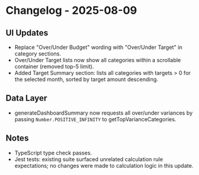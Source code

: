 # Changelog - 2025-08-09

## UI Updates
- Replace "Over/Under Budget" wording with "Over/Under Target" in category sections.
- Over/Under Target lists now show all categories within a scrollable container (removed top-5 limit).
- Added Target Summary section: lists all categories with targets > 0 for the selected month, sorted by target amount descending.

## Data Layer
- generateDashboardSummary now requests all over/under variances by passing `Number.POSITIVE_INFINITY` to getTopVarianceCategories.

## Notes
- TypeScript type check passes.
- Jest tests: existing suite surfaced unrelated calculation rule expectations; no changes were made to calculation logic in this update.

